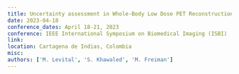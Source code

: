 ```yaml
---
title: Uncertainty assessment in Whole-Body Low Dose PET Reconstruction using Non-parametric Bayesian Deep Learning Approach
date: 2023-04-18
conference_dates: April 18-21, 2023
conference: IEEE International Symposium on Biomedical Imaging (ISBI)
link: 
location: Cartagena de Indias, Colombia
misc:  
authors: ['M. Levital', 'S. Khawaled', 'M. Freiman']
---
```

